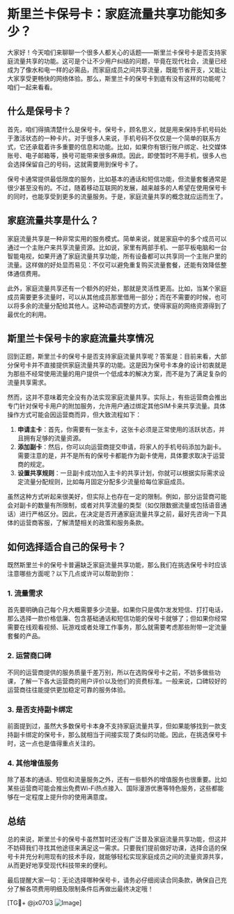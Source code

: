 # 斯里兰卡保号卡：家庭流量共享功能知多少？

大家好！今天咱们来聊聊一个很多人都关心的话题——斯里兰卡保号卡是否支持家庭流量共享的功能。这可是个让不少用户纠结的问题，毕竟在现代社会，流量已经成为了像水和电一样的必需品，而家庭成员之间共享流量，既能节省开支，又能让大家享受更畅快的网络体验。那么，斯里兰卡的保号卡到底有没有这样的功能呢？咱们一起来看看。

## 什么是保号卡？

首先，咱们得搞清楚什么是保号卡。保号卡，顾名思义，就是用来保持手机号码处于激活状态的一种卡片。对于很多人来说，手机号码不仅仅是一个简单的联系方式，它还承载着许多重要的信息和功能。比如，如果你有银行账户绑定、社交媒体账号、电子邮箱等，换号可能带来很多麻烦。因此，即使暂时不用手机，很多人也会选择保留自己的号码，这就需要用到保号卡了。

保号卡通常提供最低限度的服务，比如基本的通话和短信功能，但流量套餐通常是很少甚至没有的。不过，随着移动互联网的发展，越来越多的人希望在使用保号卡的同时，也能享受到更多的流量服务。于是，家庭流量共享的概念就应运而生了。

## 家庭流量共享是什么？

家庭流量共享是一种非常实用的服务模式。简单来说，就是家庭中的多个成员可以通过一个主账户来共享流量资源。比如说，家里有两部手机、一部平板电脑和一台智能电视，如果开通了家庭流量共享功能，所有设备都可以共享同一个主账户里的流量。这样做的好处显而易见：不仅可以避免重复购买流量套餐，还能有效降低整体通信费用。

此外，家庭流量共享还有一个额外的好处，那就是灵活性更高。比如，当某个家庭成员需要更多流量时，可以从其他成员那里借用一部分；而在不需要的时候，也可以将多余的流量分配给其他人。这种动态调整的方式，使得家庭的网络资源得到了最优化的利用。

## 斯里兰卡保号卡的家庭流量共享情况

回到正题，斯里兰卡的保号卡是否支持家庭流量共享呢？答案是：目前来看，大部分保号卡并不直接提供家庭流量共享的功能。这是因为保号卡本身的设计初衷就是为那些不经常使用流量的用户提供一个低成本的解决方案，而不是为了满足复杂的流量共享需求。

然而，这并不意味着完全没有办法实现家庭流量共享。实际上，有些运营商会推出专门针对保号卡用户的附加服务，允许用户通过绑定其他SIM卡来共享流量。具体操作方式可能会因运营商而异，但大致流程如下：

1. **申请主卡**：首先，你需要有一张主卡，这张卡必须是正常使用的活跃状态，并且拥有足够的流量资源。
2. **添加副卡**：然后，你可以向运营商提交申请，将家人的手机号码添加为副卡。需要注意的是，并不是所有的保号卡都能作为副卡使用，具体要求取决于运营商的规定。
3. **设置共享规则**：一旦副卡成功加入主卡的共享计划，你就可以根据实际需求设定流量分配规则，比如每月固定分配多少流量给每位家庭成员。

虽然这种方式听起来很美好，但实际上也存在一定的限制。例如，部分运营商可能会对副卡的数量有所限制，或者对共享流量的类型（如仅限数据流量或包括语音通话）进行严格区分。因此，在决定是否开通家庭流量共享之前，最好先咨询一下具体的运营商客服，了解清楚相关的政策和服务条款。

## 如何选择适合自己的保号卡？

既然斯里兰卡的保号卡普遍缺乏家庭流量共享功能，那么我们在挑选保号卡时应该注意哪些方面呢？以下几点或许可以帮助到你：

### 1. 流量需求
首先要明确自己每个月大概需要多少流量。如果你只是偶尔发发短信、打打电话，那么选择一款价格低廉、包含基础通话和短信功能的保号卡就够了；但如果你经常需要在线观看视频、玩游戏或者处理工作事务，那么就需要考虑那些附带一定流量套餐的产品。

### 2. 运营商口碑
不同的运营商提供的服务质量千差万别，所以在选购保号卡之前，不妨多做些功课，了解一下各大运营商的用户评价以及他们的资费标准。一般来说，口碑较好的运营商往往能提供更加稳定可靠的服务体验。

### 3. 是否支持副卡绑定
前面提到过，虽然大多数保号卡本身不支持家庭流量共享，但如果能够找到一款支持副卡绑定的保号卡，那么就相当于间接实现了类似的功能。因此，在挑选保号卡时，这一点也是值得重点关注的。

### 4. 其他增值服务
除了基本的通话、短信和流量服务之外，还有一些额外的增值服务也很重要。比如某些运营商可能会推出免费Wi-Fi热点接入、国际漫游优惠等特色服务，这些都能够在一定程度上提升你的使用满意度。

## 总结

总的来说，斯里兰卡的保号卡虽然暂时还没有广泛普及家庭流量共享功能，但这并不妨碍我们寻找其他途径来满足这一需求。只要我们提前做好功课，选择合适的保号卡并充分利用现有的技术手段，就能够轻松实现家庭成员之间的流量资源共享，从而更好地享受现代科技带来的便利。

最后提醒大家一句：无论选择哪种保号卡，请务必仔细阅读合同条款，确保自己充分了解各项费用明细及限制条件后再做出最终决定哦！

[TG💪+ @jx0703 ![Image](https://github.com/user-attachments/assets/dbca1d08-cadb-493c-b0ec-ad6f7a83f270)]